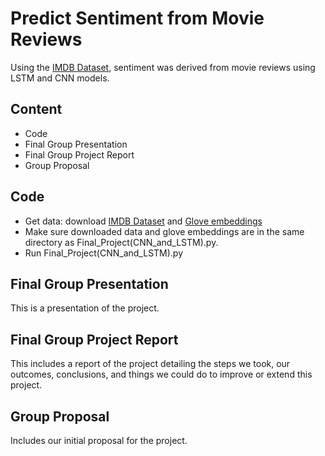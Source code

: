 # Predict Sentiment from Movie Reviews
Using the [IMDB Dataset](https://www.kaggle.com/ymanojkumar023/kumarmanoj-bag-of-words-meets-bags-of-popcorn), sentiment was derived from movie reviews using LSTM and CNN models.

## Content

- Code
- Final Group Presentation
- Final Group Project Report
- Group Proposal


## Code
- Get data: download [IMDB Dataset](https://www.kaggle.com/ymanojkumar023/kumarmanoj-bag-of-words-meets-bags-of-popcorn) and [Glove embeddings](http://nlp.stanford.edu/data/glove.6B.zip)
- Make sure downloaded data and glove embeddings are in the same directory as Final_Project(CNN_and_LSTM).py.
- Run Final_Project(CNN_and_LSTM).py

## Final Group Presentation
This is a presentation of the project.

## Final Group Project Report
This includes a report of the project detailing the steps we took, our outcomes, conclusions, and things we could do to improve or extend this project.

## Group Proposal
Includes our initial proposal for the project.
